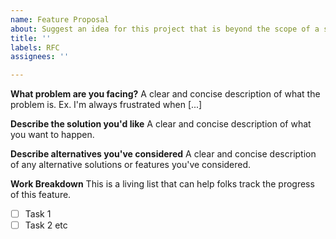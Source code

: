 ```yaml
---
name: Feature Proposal
about: Suggest an idea for this project that is beyond the scope of a single PR.
title: ''
labels: RFC
assignees: ''

---
```


**What problem are you facing?**
A clear and concise description of what the problem is. Ex. I'm always frustrated when [...]

**Describe the solution you'd like**
A clear and concise description of what you want to happen.

**Describe alternatives you've considered**
A clear and concise description of any alternative solutions or features you've considered.

**Work Breakdown**
This is a living list that can help folks track the progress of this feature.
- [ ] Task 1
- [ ] Task 2
etc
